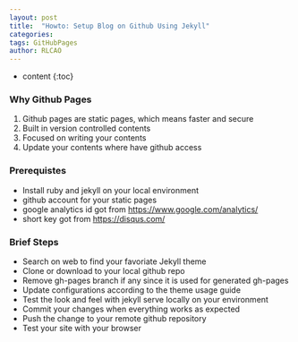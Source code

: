 ```yaml
---
layout: post
title:  "Howto: Setup Blog on Github Using Jekyll"
categories: 
tags: GitHubPages 
author: RLCAO
---
```


* content
{:toc}

### Why Github Pages
1. Github pages are static pages, which means faster and secure
2. Built in version controlled contents
3. Focused on writing your contents
4. Update your contents where have github access

### Prerequistes
* Install ruby and jekyll on your local environment
* github account for your static pages
* google analytics id got from https://www.google.com/analytics/
* short key got from https://disqus.com/

### Brief Steps
* Search on web to find your favoriate Jekyll theme
* Clone or download to your local github repo
* Remove gh-pages branch if any since it is used for generated gh-pages
* Update configurations according to the theme usage guide
* Test the look and feel with jekyll serve locally on your environment
* Commit your changes when everything works as expected
* Push the change to your remote github repository
* Test your site with your browser 
